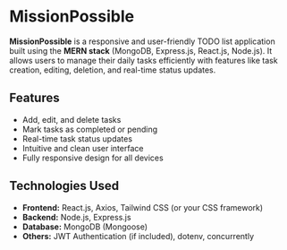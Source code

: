 # MissionPossible 

**MissionPossible** is a responsive and user-friendly TODO list application built using the **MERN stack** (MongoDB, Express.js, React.js, Node.js). It allows users to manage their daily tasks efficiently with features like task creation, editing, deletion, and real-time status updates.

## Features
- Add, edit, and delete tasks
- Mark tasks as completed or pending
- Real-time task status updates
- Intuitive and clean user interface
- Fully responsive design for all devices

## Technologies Used
- **Frontend:** React.js, Axios, Tailwind CSS (or your CSS framework)
- **Backend:** Node.js, Express.js
- **Database:** MongoDB (Mongoose)
- **Others:** JWT Authentication (if included), dotenv, concurrently
